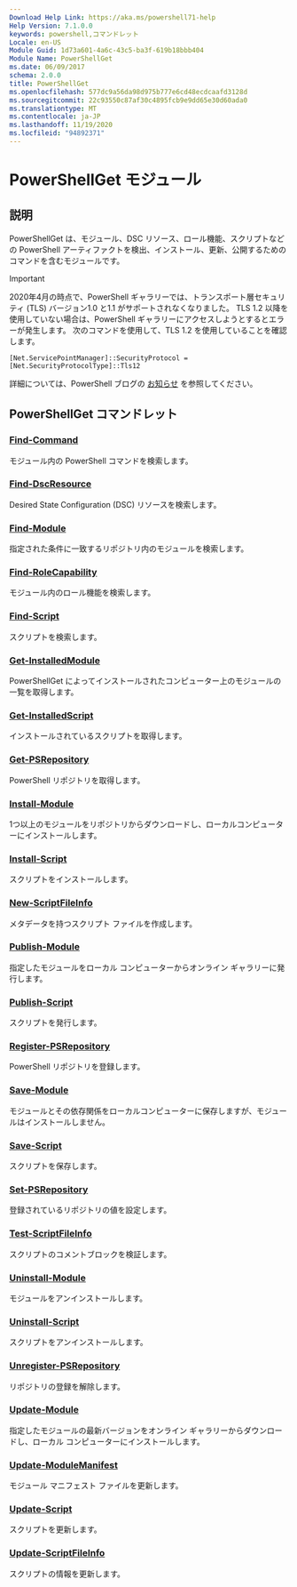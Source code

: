 ```yaml
---
Download Help Link: https://aka.ms/powershell71-help
Help Version: 7.1.0.0
keywords: powershell,コマンドレット
Locale: en-US
Module Guid: 1d73a601-4a6c-43c5-ba3f-619b18bbb404
Module Name: PowerShellGet
ms.date: 06/09/2017
schema: 2.0.0
title: PowerShellGet
ms.openlocfilehash: 577dc9a56da98d975b777e6cd48ecdcaafd3128d
ms.sourcegitcommit: 22c93550c87af30c4895fcb9e9dd65e30d60ada0
ms.translationtype: MT
ms.contentlocale: ja-JP
ms.lasthandoff: 11/19/2020
ms.locfileid: "94892371"
---
```

# PowerShellGet モジュール

## 説明

PowerShellGet は、モジュール、DSC リソース、ロール機能、スクリプトなどの PowerShell アーティファクトを検出、インストール、更新、公開するためのコマンドを含むモジュールです。

> [!IMPORTANT]
> 2020年4月の時点で、PowerShell ギャラリーでは、トランスポート層セキュリティ (TLS) バージョン1.0 と1.1 がサポートされなくなりました。 TLS 1.2 以降を使用していない場合は、PowerShell ギャラリーにアクセスしようとするとエラーが発生します。 次のコマンドを使用して、TLS 1.2 を使用していることを確認します。
>
> `[Net.ServicePointManager]::SecurityProtocol = [Net.SecurityProtocolType]::Tls12`
>
> 詳細については、PowerShell ブログの [お知らせ](https://devblogs.microsoft.com/powershell/powershell-gallery-tls-support/) を参照してください。

## PowerShellGet コマンドレット

### [Find-Command](Find-Command.md)
モジュール内の PowerShell コマンドを検索します。

### [Find-DscResource](Find-DscResource.md)
Desired State Configuration (DSC) リソースを検索します。

### [Find-Module](Find-Module.md)
指定された条件に一致するリポジトリ内のモジュールを検索します。

### [Find-RoleCapability](Find-RoleCapability.md)
モジュール内のロール機能を検索します。

### [Find-Script](Find-Script.md)
スクリプトを検索します。

### [Get-InstalledModule](Get-InstalledModule.md)
PowerShellGet によってインストールされたコンピューター上のモジュールの一覧を取得します。

### [Get-InstalledScript](Get-InstalledScript.md)
インストールされているスクリプトを取得します。

### [Get-PSRepository](Get-PSRepository.md)
PowerShell リポジトリを取得します。

### [Install-Module](Install-Module.md)
1つ以上のモジュールをリポジトリからダウンロードし、ローカルコンピューターにインストールします。

### [Install-Script](Install-Script.md)
スクリプトをインストールします。

### [New-ScriptFileInfo](New-ScriptFileInfo.md)
メタデータを持つスクリプト ファイルを作成します。

### [Publish-Module](Publish-Module.md)
指定したモジュールをローカル コンピューターからオンライン ギャラリーに発行します。

### [Publish-Script](Publish-Script.md)
スクリプトを発行します。

### [Register-PSRepository](Register-PSRepository.md)
PowerShell リポジトリを登録します。

### [Save-Module](Save-Module.md)
モジュールとその依存関係をローカルコンピューターに保存しますが、モジュールはインストールしません。

### [Save-Script](Save-Script.md)
スクリプトを保存します。

### [Set-PSRepository](Set-PSRepository.md)
登録されているリポジトリの値を設定します。

### [Test-ScriptFileInfo](Test-ScriptFileInfo.md)
スクリプトのコメントブロックを検証します。

### [Uninstall-Module](Uninstall-Module.md)
モジュールをアンインストールします。

### [Uninstall-Script](Uninstall-Script.md)
スクリプトをアンインストールします。

### [Unregister-PSRepository](Unregister-PSRepository.md)
リポジトリの登録を解除します。

### [Update-Module](Update-Module.md)
指定したモジュールの最新バージョンをオンライン ギャラリーからダウンロードし、ローカル コンピューターにインストールします。

### [Update-ModuleManifest](Update-ModuleManifest.md)
モジュール マニフェスト ファイルを更新します。

### [Update-Script](Update-Script.md)
スクリプトを更新します。

### [Update-ScriptFileInfo](Update-ScriptFileInfo.md)
スクリプトの情報を更新します。
